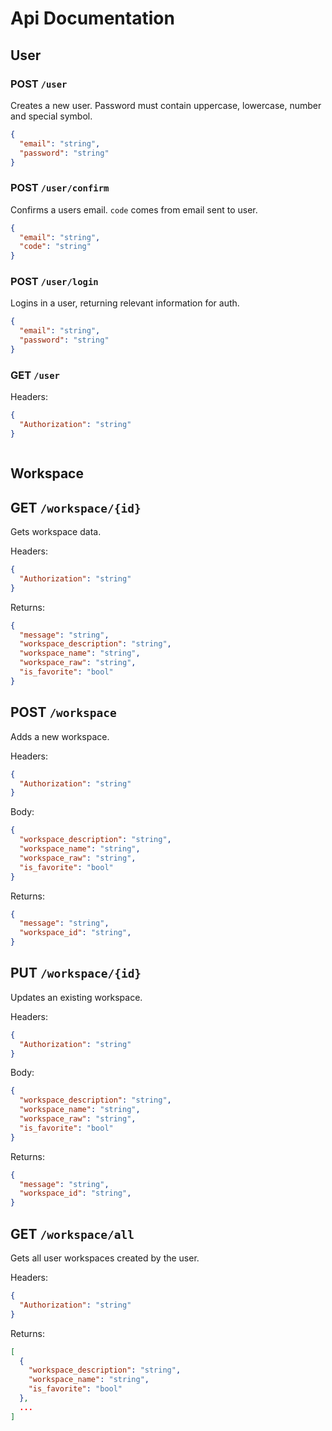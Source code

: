 # Api Documentation

## User

### POST `/user`

Creates a new user. Password must contain uppercase, lowercase, number and special symbol.

```json
{
  "email": "string",
  "password": "string"
}
```

### POST `/user/confirm`

Confirms a users email. `code` comes from email sent to user.

```json
{
  "email": "string",
  "code": "string"
}
```

### POST `/user/login`

Logins in a user, returning relevant information for auth.

```json
{
  "email": "string",
  "password": "string"
}
```

### GET `/user`

Headers:

```json
{
  "Authorization": "string"
}
```

```body
```

## Workspace

## GET `/workspace/{id}`

Gets workspace data.

Headers:

```json
{
  "Authorization": "string"
}
```

Returns:

```json
{
  "message": "string",
  "workspace_description": "string",
  "workspace_name": "string",
  "workspace_raw": "string",
  "is_favorite": "bool"
}
```

## POST `/workspace`

Adds a new workspace.

Headers:

```json
{
  "Authorization": "string"
}
```

Body:

```json
{
  "workspace_description": "string",
  "workspace_name": "string",
  "workspace_raw": "string",
  "is_favorite": "bool"
}
```

Returns:

```json
{
  "message": "string",
  "workspace_id": "string",
}
```

## PUT `/workspace/{id}`

Updates an existing workspace.

Headers:

```json
{
  "Authorization": "string"
}
```

Body:

```json
{
  "workspace_description": "string",
  "workspace_name": "string",
  "workspace_raw": "string",
  "is_favorite": "bool"
}
```

Returns:

```json
{
  "message": "string",
  "workspace_id": "string",
}
```

## GET `/workspace/all`

Gets all user workspaces created by the user.

Headers:

```json
{
  "Authorization": "string"
}
```

Returns:

```json
[
  {
    "workspace_description": "string",
    "workspace_name": "string",
    "is_favorite": "bool"
  },
  ...
]
```
